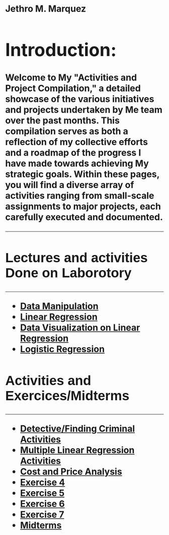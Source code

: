<h1> Jethro M. Marquez <h1/>
<div>
  <h1>Introduction:</h1>
  Welcome to My "Activities and Project Compilation," a detailed showcase of the various initiatives and projects undertaken by Me team over the past months. This compilation serves as both a  reflection of my collective efforts and a roadmap of the progress I have made towards achieving My strategic goals. Within these pages, you will find a diverse array of activities ranging from small-scale assignments to major projects, each carefully executed and documented.
<hr>
    
</div>

<div>
   <h2 style="font-family: sans-serif;"> Lectures and activities Done on Laborotory </h2>
  <hr>
<ul>
    <li><a href="lecture/Data_Manipulation.ipynb">Data Manipulation</a></li>
    <li><a href="lecture/Student_grades.ipynb">Linear Regression</a></li>
    <li><a href="lecture/sales_data.ipynb">Data Visualization on Linear Regression</a></li>
    <li><a href="lecture/studentsper_logistic.ipynb">Logistic Regression</a></li>
</ul>
        
</div>

<div>
  <h2 style="font-family: sans-serif;"> Activities and Exercices/Midterms </h2>
  <hr>
 <ul>
    <li><a href="activities/Detecting_Criminal_Activity.ipynb">Detective/Finding Criminal Activities</a></li>
    <li><a href="activities/multiple_linear_regression_act.ipynb">Multiple Linear Regression Activities</a></li>
    <li><a href="activities/Hardware_data_act.ipynb">Cost and Price Analysis</a></li>
    <li><a href="activities/2b_Marquez_EXER4.ipynb">Exercise 4</a></li>
    <li><a href="activities/2B_MARQUEZ_EXER5.ipynb">Exercise 5</a></li>
    <li><a href="activities/2B_MARQUEZ_EXER6.ipynb">Exercise 6</a></li>
    <li><a href="activities/2B_MARQUEZ_EXER7.ipynb">Exercise 7</a></li>
    <li><a href="activities/2B_MARQUEZ_MIDTERM.ipynb">Midterms</a></li>
</ul>

</div>

